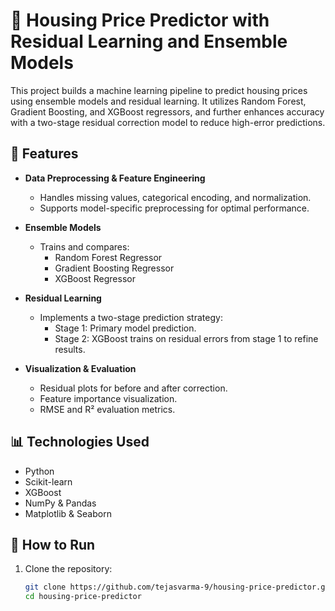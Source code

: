 # 🏡 Housing Price Predictor with Residual Learning and Ensemble Models

This project builds a machine learning pipeline to predict housing prices using ensemble models and residual learning. It utilizes Random Forest, Gradient Boosting, and XGBoost regressors, and further enhances accuracy with a two-stage residual correction model to reduce high-error predictions.

## 🚀 Features

- **Data Preprocessing & Feature Engineering**
  - Handles missing values, categorical encoding, and normalization.
  - Supports model-specific preprocessing for optimal performance.

- **Ensemble Models**
  - Trains and compares:  
    - Random Forest Regressor  
    - Gradient Boosting Regressor  
    - XGBoost Regressor  

- **Residual Learning**
  - Implements a two-stage prediction strategy:
    - Stage 1: Primary model prediction.
    - Stage 2: XGBoost trains on residual errors from stage 1 to refine results.

- **Visualization & Evaluation**
  - Residual plots for before and after correction.
  - Feature importance visualization.
  - RMSE and R² evaluation metrics.

## 📊 Technologies Used

- Python  
- Scikit-learn  
- XGBoost  
- NumPy & Pandas  
- Matplotlib & Seaborn  

## 🧪 How to Run

1. Clone the repository:
   ```bash
   git clone https://github.com/tejasvarma-9/housing-price-predictor.git
   cd housing-price-predictor

